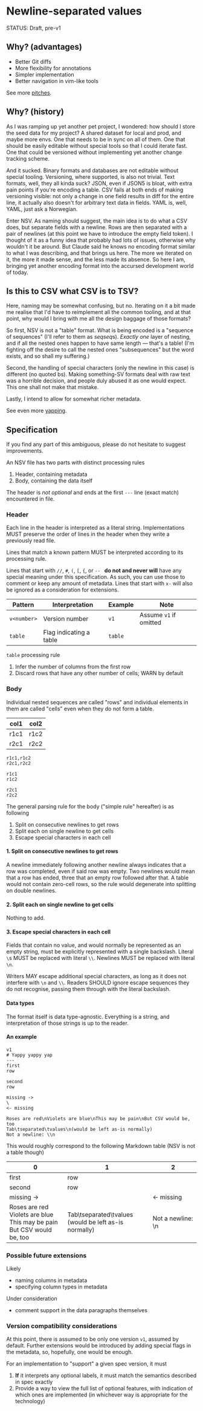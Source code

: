 # Newline-separated values

STATUS: Draft, pre-v1

## Why? (advantages)

- Better Git diffs
- More flexibility for annotations
- Simpler implementation
- Better navigation in vim-like tools

See more [pitches](./pitches.md).

## Why? (history)

As I was ramping up yet another pet project, I wondered: how should I store the seed data for my project?
A shared dataset for local and prod, and maybe more envs. One that needs to be in sync on all of them. One that should be easily editable without special tools so that I could iterate fast. One that could be versioned without implementing yet another change tracking scheme.

And it sucked.
Binary formats and databases are not editable without special tooling. Versioning, where supported, is also not trivial.
Text formats, well, they all kinda suck?
JSON, even if JSON5 is bloat, with extra pain points if you're encoding a table.
CSV fails at both ends of making versioning visible: not only a change in one field results in diff for the entire line, it actually also doesn't for arbitrary text data in fields.
YAML is, well, YAML, just ask a Norwegian.

Enter NSV.
As naming should suggest, the main idea is to do what a CSV does, but separate fields with a newline.
Rows are then separated with a pair of newlines (at this point we have to introduce the empty field token).
I thought of it as a funny idea that probably had lots of issues, otherwise why wouldn't it be around.
But Claude said he knows no encoding format similar to what I was describing, and that brings us here.
The more we iterated on it, the more it made sense, and the less made its absence.
So here I am, bringing yet another encoding format into the accursed development world of today.

## Is this to CSV what CSV is to TSV?

Here, naming may be somewhat confusing, but no.
Iterating on it a bit made me realise that I'd have to reimplement all the common tooling, and at that point, why would I bring with me all the design baggage of those formats?

So first, NSV is not a "table" format.
What is being encoded is a "sequence of sequences" (I'll refer to them as *seqseq*s).
*Exactly one* layer of nesting, and if all the nested ones happen to have same length — that's a table!
(I'm fighting off the desire to call the nested ones "subsequences" but the word exists, and so shall my suffering.)

Second, the handling of special characters (only the newline in this case) is different (no quoted bs).
Making something-SV formats deal with raw text was a horrible decision, and people duly abused it as one would expect.
This one shall not make that mistake.

Lastly, I intend to allow for somewhat richer metadata.

See even more [yapping](./yapping.md).

## Specification

If you find any part of this ambiguous, please do not hesitate to suggest improvements.

An NSV file has two parts with distinct processing rules
1. Header, containing metadata
2. Body, containing the data itself

The header is *not optional* and ends at the first `---` line (exact match) encountered in file.
<!-- One may recognise this as being heavily reminiscent of Markdown frontmatter, except for lacking opening horizontal rule. -->
<!-- Since we're starting fresh, there's no requirement to be able to parse data that may not contain the header, and we'd want at least the version to be there for future compatibility. -->

### Header

Each line in the header is interpreted as a literal string.
Implementations MUST preserve the order of lines in the header when they write a previously read file.
<!-- This weird one is a consideration for comments. -->

Lines that match a known pattern MUST be interpreted according to its processing rule.
<!-- Writers SHOULD attempt to place the version label before other known labels, so as to aid the parser. -->

Lines that start with `//`, `#`, `(`, `[`, `{`, or `-- ` **do not and never will** have any special meaning under this specification.
As such, you can use those to comment or keep any amount of metadata.
Lines that start with `x-` will also be ignored as a consideration for extensions.

 Pattern     | Interpretation          | Example | Note                   
-------------|-------------------------|---------|------------------------
 `v<number>` | Version number          | `v1`    | Assume `v1` if omitted 
 `table`     | Flag indicating a table | `table` |

`table` processing rule
1. Infer the number of columns from the first row
2. Discard rows that have any other number of cells; WARN by default

<!-- `table:<number>` was supposed to indicate that the file is representing a table of `<number>` columns; if a row has a mismatched number of cells, it is to be considered invalid. -->

### Body

Individual nested sequences are called "rows" and individual elements in them are called "cells" even when they do not form a table.

 col1 | col2 
------|------
 r1c1 | r1c2 
 r2c1 | r2c2 

```csv
r1c1,r1c2
r2c1,r2c2
```

```nsv
r1c1
r1c2

r2c1
r2c2
```

The general parsing rule for the body ("simple rule" hereafter) is as following
1. Split on consecutive newlines to get rows
2. Split each on single newline to get cells
3. Escape special characters in each cell

#### 1. Split on consecutive newlines to get rows

A newline immediately following another newline always indicates that a row was completed, even if said row was empty.
Two newlines would mean that a row has ended, three that an empty row followed after that.
A table would not contain zero-cell rows, so the rule would degenerate into splitting on double newlines.

#### 2. Split each on single newline to get cells

Nothing to add.

#### 3. Escape special characters in each cell

Fields that contain no value, and would normally be represented as an empty string, must be explicitly represented with a single backslash.
Literal `\`s MUST be replaced with literal `\\`.
Newlines MUST be replaced with literal `\n`.
<!-- `\` would then correspond to an invalid string that would never be encoded by backslash-escaped encoding. -->
<!-- As to why the token is needed in the first place: we need it to make parsing unambiguous while retaining the simplicity of implementation. -->

Writers MAY escape additional special characters, as long as it does not interfere with `\n` and `\\`.
Readers SHOULD ignore escape sequences they do not recognise, passing them through with the literal backslash.

#### Data types

The format itself is data type-agnostic.
Everything is a string, and interpretation of those strings is up to the reader.
<!-- For practical applications, parsers would normally tightly integrate with converters, but deciding on what strings mean what is not up to this spec with a sole exception: the empty field token, `\`. -->

#### An example

```nsv
v1
# Yappy yappy yap
---
first
row

second
row

missing ->
\
<- missing

Roses are red\nViolets are blue\nThis may be pain\nBut CSV would be, too
Tab\tseparated\tvalues\n(would be left as-is normally)
Not a newline: \\n
```

This would roughly correspond to the following Markdown table (NSV is not a table though)

 0                                                                              | 1                                                        | 2                 
--------------------------------------------------------------------------------|----------------------------------------------------------|-------------------
 first                                                                          | row                                                      
 second                                                                         | row                                                      
 missing ->                                                                     |                                                          | <- missing        
 Roses are red<br>Violets are blue<br>This may be pain<br>But CSV would be, too | Tab\tseparated\tvalues<br>(would be left as-is normally) | Not a newline: \n 

### Possible future extensions

Likely
- naming columns in metadata
- specifying column types in metadata

Under consideration
- comment support in the data paragraphs themselves

### Version compatibility considerations

At this point, there is assumed to be only one version `v1`, assumed by default.
Further extensions would be introduced by adding special flags in the metadata, so, hopefully, one would be enough.

For an implementation to "support" a given spec version, it must
1. **If** it interprets any optional labels, it must match the semantics described in spec exactly
2. Provide a way to view the full list of optional features, with indication of which ones are implemented (in whichever way is appropriate for the technology)
